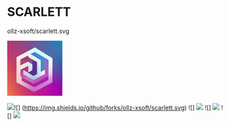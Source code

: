 # SCARLETT
ollz-xsoft/scarlett.svg

![](https://github.com/ollz-xsoft/scarlett/raw/main/cdn/logo-128x128.jpg)

![](https://img.shields.io/github/stars/ollz-xsoft/scarlett.svg)![]
(https://img.shields.io/github/forks/ollz-xsoft/scarlett.svg) ![]
![](https://img.shields.io/github/tag/ollz-xsoft/scarlett.svg) ![]
![](https://img.shields.io/github/release/ollz-xsoft/scarlett.svg) ![]
![](https://img.shields.io/github/issues/ollz-xsoft/scarlett.svg)
